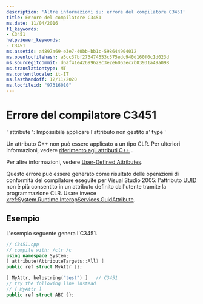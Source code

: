 ```yaml
---
description: 'Altre informazioni su: errore del compilatore C3451'
title: Errore del compilatore C3451
ms.date: 11/04/2016
f1_keywords:
- C3451
helpviewer_keywords:
- C3451
ms.assetid: a4897a69-e3e7-40bb-bb1c-598644904012
ms.openlocfilehash: a5cc37bf273474553c375edc940d160f0c1d023d
ms.sourcegitcommit: d6af41e42699628c3e2e6063ec7b03931a49a098
ms.translationtype: MT
ms.contentlocale: it-IT
ms.lasthandoff: 12/11/2020
ms.locfileid: "97316010"
---
```

# <a name="compiler-error-c3451"></a>Errore del compilatore C3451

' attribute ': Impossibile applicare l'attributo non gestito a' type '

Un attributo C++ non può essere applicato a un tipo CLR. Per ulteriori informazioni, vedere [riferimento agli attributi C++](../../windows/attributes/attributes-alphabetical-reference.md) .

Per altre informazioni, vedere [User-Defined Attributes](../../extensions/user-defined-attributes-cpp-component-extensions.md).

Questo errore può essere generato come risultato delle operazioni di conformità del compilatore eseguite per Visual Studio 2005: l'attributo [UUID](../../windows/attributes/uuid-cpp-attributes.md) non è più consentito in un attributo definito dall'utente tramite la programmazione CLR. Usare invece <xref:System.Runtime.InteropServices.GuidAttribute>.

## <a name="example"></a>Esempio

L'esempio seguente genera l'C3451.

```cpp
// C3451.cpp
// compile with: /clr /c
using namespace System;
[ attribute(AttributeTargets::All) ]
public ref struct MyAttr {};

[ MyAttr, helpstring("test") ]   // C3451
// try the following line instead
// [ MyAttr ]
public ref struct ABC {};
```
